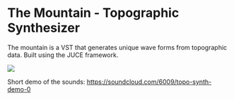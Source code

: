 # The Mountain - Topographic Synthesizer

The mountain is a VST that generates unique wave forms from topographic data. Built using the JUCE framework.

<img src="https://github.com/tparker48/theMountain/blob/master/Images/UI%20final.png" />

Short demo of the sounds: https://soundcloud.com/6009/topo-synth-demo-0
